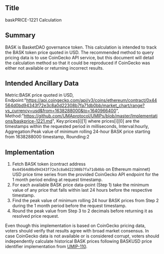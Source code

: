 ## Title

baskPRICE-1221 Calculation

## Summary

BASK is BasketDAO governance token. This calculation is intended to track the BASK token price quoted in USD. The recommended method to query pricing data is to use CoinGecko API service, but this document will detail the calculation method so that it could be reproduced if CoinGecko was either not available or returning incorrect results.

## Intended Ancillary Data

Metric:BASK price quoted in USD,
Endpoint:"https://api.coingecko.com/api/v3/coins/ethereum/contract/0x44564d0bd94343f72e3c8a0d22308b7fa71db0bb/market_chart/range?vs_currency=usd&from=1638288000&to=1640966400",
Method:"https://github.com/UMAprotocol/UMIPs/blob/master/Implementations/baskprice-1221.md",
Key:prices[i][1] where prices[i][0] are the timestamps within the requested period in milliseconds,
Interval:hourly,
Aggregation:Peak value of minimum rolling 24-hour BASK price starting from 1638288000 timestamp,
Rounding:2

## Implementation

1. Fetch BASK token (contract address `0x44564d0bd94343f72e3c8a0d22308b7fa71db0bb` on Ethereum mainnet) USD price time series from the provided CoinGecko API endpoint for the 1 month period ending at request timestamp.
2. For each available BASK price data-point (Step 1) take the minimum value of any price that falls within last 24 hours before the respective timestamp.
3. Find the peak value of minimum rolling 24 hour BASK prices from Step 2 during the 1 month period before the request timestamp.
4. Round the peak value from Step 3 to 2 decimals before returning it as resolved price request.

Even though this implementation is based on CoinGecko pricing data, voters should verify that results agree with broad market consensus. In case CoinGecko data is not available or is considered corrupt, voters should independently calculate historical BASK prices following BASKUSD price identifier implementation from [UMIP-110](https://github.com/UMAprotocol/UMIPs/blob/master/UMIPs/umip-110.md).
